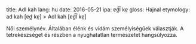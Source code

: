 title: Adl kah
lang: hu
date: 2016-05-21
ipa: ɐd̪͡l kɐ̤
gloss: Hajnal
etymology: ad kah [ɐd̪ kɐ̤] > Adl kah [ɐd̪͡l kɐ̤]

Női személynév. Általában élénk és vidám személyiségűek választják. A tetrekészséget és részben a nyughatatlan természetet hangsúlyozza.